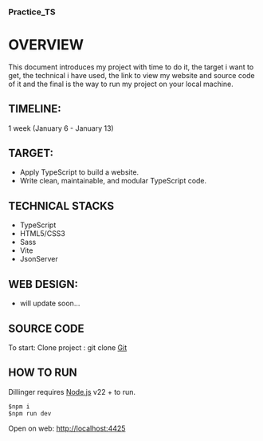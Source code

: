 ### Practice_TS
# OVERVIEW
This document introduces my project with time to do it, the target i want to get, the technical i have used, the link to view my website and source code of it and the final is the way to run my project on your local machine.
## TIMELINE:
1 week (January 6 - January 13)
## TARGET:
- Apply TypeScript to build a website.
- Write clean, maintainable, and modular TypeScript code.

## TECHNICAL STACKS
- TypeScript
- HTML5/CSS3
- Sass
- Vite
- JsonServer
## WEB DESIGN:
- will update soon...
## SOURCE CODE
To start: Clone project : git clone [Git](https://github.com/cuongnadev/Practice_TS)
## HOW TO RUN
Dillinger requires [Node.js](https://nodejs.org/en) v22 + to run.
```
$npm i
$npm run dev
```
Open on web: [http://localhost:4425](http://localhost:4425)